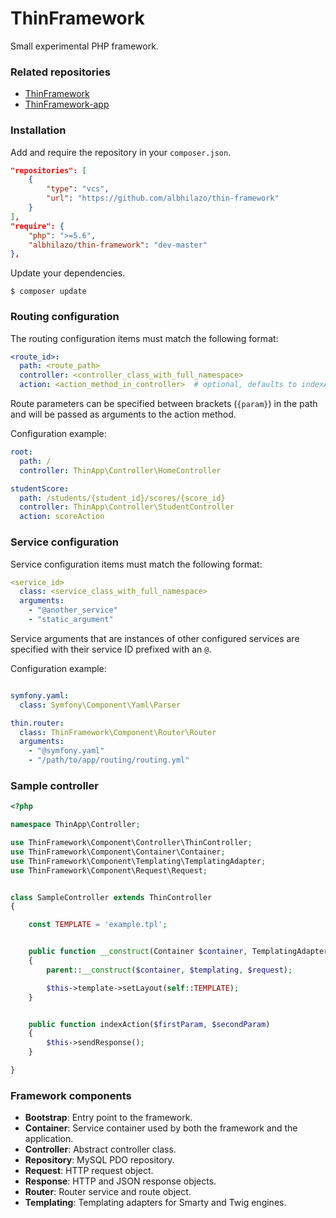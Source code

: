 # ThinFramework

Small experimental PHP framework.


### Related repositories

- [ThinFramework](https://github.com/albhilazo/thin-framework)
- [ThinFramework-app](https://github.com/albhilazo/thin-framework-app)


### Installation

Add and require the repository in your `composer.json`.

```json
"repositories": [
    {
        "type": "vcs",
        "url": "https://github.com/albhilazo/thin-framework"
    }
],
"require": {
    "php": ">=5.6",
    "albhilazo/thin-framework": "dev-master"
},
```

Update your dependencies.

```
$ composer update
```


### Routing configuration

The routing configuration items must match the following format:

```yaml
<route_id>:
  path: <route_path>
  controller: <controller_class_with_full_namespace>
  action: <action_method_in_controller>  # optional, defaults to indexAction
```

Route parameters can be specified between brackets (`{param}`) in the path and will be passed as arguments to the action method.

Configuration example:

```yaml
root:
  path: /
  controller: ThinApp\Controller\HomeController

studentScore:
  path: /students/{student_id}/scores/{score_id}
  controller: ThinApp\Controller\StudentController
  action: scoreAction
```


### Service configuration

Service configuration items must match the following format:

```yaml
<service_id>
  class: <service_class_with_full_namespace>
  arguments:
    - "@another_service"
    - "static_argument"
```

Service arguments that are instances of other configured services are specified with their service ID prefixed with an `@`.

Configuration example:

```yaml

symfony.yaml:
  class: Symfony\Component\Yaml\Parser

thin.router:
  class: ThinFramework\Component\Router\Router
  arguments:
    - "@symfony.yaml"
    - "/path/to/app/routing/routing.yml"
```


### Sample controller

```php
<?php

namespace ThinApp\Controller;

use ThinFramework\Component\Controller\ThinController;
use ThinFramework\Component\Container\Container;
use ThinFramework\Component\Templating\TemplatingAdapter;
use ThinFramework\Component\Request\Request;


class SampleController extends ThinController
{

    const TEMPLATE = 'example.tpl';


    public function __construct(Container $container, TemplatingAdapter $templating, Request $request)
    {
        parent::__construct($container, $templating, $request);

        $this->template->setLayout(self::TEMPLATE);
    }


    public function indexAction($firstParam, $secondParam)
    {
        $this->sendResponse();
    }

}
```


### Framework components

 - **Bootstrap**: Entry point to the framework.
 - **Container**: Service container used by both the framework and the application.
 - **Controller**: Abstract controller class.
 - **Repository**: MySQL PDO repository.
 - **Request**: HTTP request object.
 - **Response**: HTTP and JSON response objects.
 - **Router**: Router service and route object.
 - **Templating**: Templating adapters for Smarty and Twig engines.
